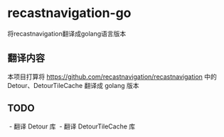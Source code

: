 # recastnavigation-go
将recastnavigation翻译成golang语言版本


## 翻译内容

本项目打算将 https://github.com/recastnavigation/recastnavigation 中的 Detour、DetourTileCache 翻译成 golang 版本


## TODO

  - 翻译 Detour 库
  - 翻译 DetourTileCache 库
  
